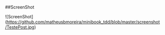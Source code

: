##ScreenShot

![ScreenShot] (https://github.com/matheusbmoreira/minibook_tdd/blob/master/screenshot/TestePost.jpg)

